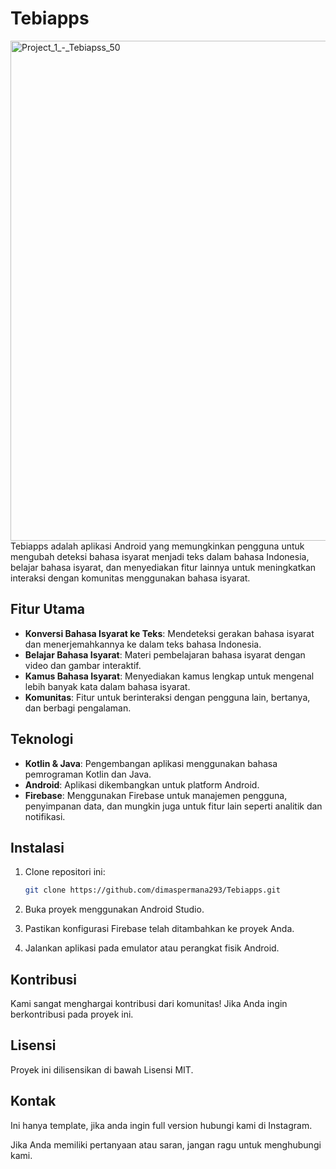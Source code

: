 # Tebiapps
<img width="800" alt="Project_1_-_Tebiapss_50" src="https://github.com/Dimaspermana293/MySIBI/assets/97396687/e9da7877-3def-49b4-b137-a7c4d2fda8e4">
Tebiapps adalah aplikasi Android yang memungkinkan pengguna untuk mengubah deteksi bahasa isyarat menjadi teks dalam bahasa Indonesia, belajar bahasa isyarat, dan menyediakan fitur lainnya untuk meningkatkan interaksi dengan komunitas menggunakan bahasa isyarat.

## Fitur Utama

- **Konversi Bahasa Isyarat ke Teks**: Mendeteksi gerakan bahasa isyarat dan menerjemahkannya ke dalam teks bahasa Indonesia.
- **Belajar Bahasa Isyarat**: Materi pembelajaran bahasa isyarat dengan video dan gambar interaktif.
- **Kamus Bahasa Isyarat**: Menyediakan kamus lengkap untuk mengenal lebih banyak kata dalam bahasa isyarat.
- **Komunitas**: Fitur untuk berinteraksi dengan pengguna lain, bertanya, dan berbagi pengalaman.

## Teknologi

- **Kotlin & Java**: Pengembangan aplikasi menggunakan bahasa pemrograman Kotlin dan Java.
- **Android**: Aplikasi dikembangkan untuk platform Android.
- **Firebase**: Menggunakan Firebase untuk manajemen pengguna, penyimpanan data, dan mungkin juga untuk fitur lain seperti analitik dan notifikasi.

## Instalasi

1. Clone repositori ini:

    ```bash
    git clone https://github.com/dimaspermana293/Tebiapps.git
    ```

2. Buka proyek menggunakan Android Studio.

3. Pastikan konfigurasi Firebase telah ditambahkan ke proyek Anda.

4. Jalankan aplikasi pada emulator atau perangkat fisik Android.

## Kontribusi

Kami sangat menghargai kontribusi dari komunitas! Jika Anda ingin berkontribusi pada proyek ini.

## Lisensi

Proyek ini dilisensikan di bawah Lisensi MIT.

## Kontak
Ini hanya template, jika anda ingin full version hubungi kami di Instagram.

Jika Anda memiliki pertanyaan atau saran, jangan ragu untuk menghubungi kami.
